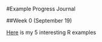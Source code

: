 #Example Progress Journal

##Week 0 (September 19)

[Here](files/tarkantemizoz.html) is my 5 interesting R examples

